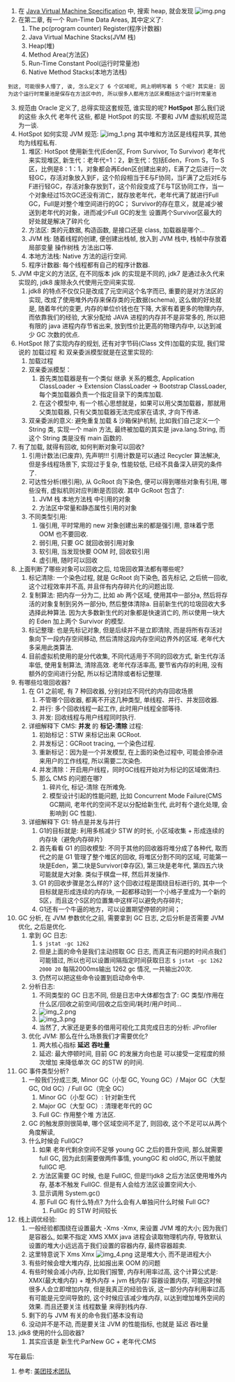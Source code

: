 1. 在 [Java Virtual Machine Specification](https://docs.oracle.com/javase/specs/jvms/se8/html/) 中, 搜索 heap,
   就会发现 ![img.png](images/img.png)
2. 在第二章, 有一个 Run-Time Data Areas, 其中定义了:
    1. The pc(program counter) Register(程序计数器)
    2. Java Virtual Machine Stacks(JVM 栈)
    3. Heap(堆)
    4. Method Area(方法区)
    5. Run-Time Constant Pool(运行时常量池)
    6. Native Method Stacks(本地方法栈)

`到这, 可能很多人懵了, 诶, 怎么定义了 6 个区域呢, 网上明明写着 5 个呢? 其实是: 因为这个运行时常量池是保存在方法区中的, 所以很多人都用方法区来概括这个运行时常量池`

3. 规范由 Oracle 定义了, 总得实现这套规范, 谁实现的呢? **HotSpot** 那么我们说的这些 永久代 老年代 这些, 都是 HotSpot 的实现. 不要和 JVM 虚拟机规范混为一谈.
4. HotSpot 如何实现 JVM 规范: ![img_1.png](images/img_1.png) 其中堆和方法区是线程共享, 其他均为线程私有.
    1. 堆区: HotSpot 使用新生代(Eden区, From Survivor, To Survivor) 老年代来实现堆区, 新生代：老年代=1：2，新生代：包括Eden，From S，To
       S区，比例是8：1：1，对象都会再Eden区创建出来的，E满了之后进行一次轻GC，存活对象放入到F，这个阶段相当于E与F协同，当F满了之后对E与F进行轻GC，存活对象存放到T，这个阶段变成了E与T区协同工作，当一个对象经过15次GC还没有消亡，就存放老年代，老年代满了就进行Full
       GC，Full是对整个堆空间进行的GC； Survivor的存在意义，就是减少被送到老年代的对象，进而减少Full GC的发生 设置两个Survivor区最大的好处就是解决了碎片化
    2. 方法区: 类的元数据, 构造函数, 是接口还是 class, 加载器是哪个...
    3. JVM 栈: 随着线程的创建, 便创建出栈帧, 放入到 JVM 栈中, 栈帧中存放着局部变量 操作树栈 方法出口等.
    5. 本地方法栈: Native 方法的运行空间.
    4. 程序计数器: 每个线程都有自己的程序计数器.
5. JVM 中定义的方法区, 在不同版本 jdk 的实现是不同的, jdk7 是通过永久代来实现的, jdk8 废除永久代使用元空间来实现.
    1. jdk8 的特点不仅仅只是改成了元空间这个名字而已, 重要的是对方法区的实现, 改成了使用堆外内存来保存类的元数据(schema), 这么做的好处就是, 随着年代的变更, 内存的单位价钱也在下降, 大家有着更多的物理内存,
       而依靠我们的经验, 大家分配给 JAVA 进程的内存并不是非常多的, 所以把有限的 java 进程内存节省出来, 放到性价比更高的物理内存中, 以达到减少 GC 次数的优点.
6. HotSpot 除了实现内存的规划, 还有对字节码(Class 文件)加载的实现, 我们常说的 加载过程 和 双亲委派模型就是在这里实现的:
    1. 加载过程
    2. 双亲委派模型：
        1. 首先类加载器是有一个类似 继承 关系的概念, Application ClassLoader -> Extension ClassLoader -> Bootstrap ClassLoader,
           每个类加载器负责一个指定目录下的类库加载.
        2. 在这个模型中, 有一个核心思想就是，如果可以用父类加载器，那就用父类加载器, 只有父类加载器无法完成家在请求, 才向下传递.
    3. 双亲委派的意义: 避免重复加载 & 沙箱保护机制, 比如我们自己定义一个 String 类, 实现一个 main 方法, 最终被加载的其实是 java.lang.String, 而这个 String 类是没有 main
       函数的.
7. 有了加载, 就得有回收, 如何判断对象可以回收?
    1. 引用计数法(已废弃), 先声明!!! 引用计数是可以通过 Recycler 算法解决, 但是多线程场景下, 实现过于复杂, 性能较低, 已经不具备深入研究的条件了.
    2. 可达性分析(根引用), 从 GcRoot 向下染色, 便可以得到哪些对象有引用, 哪些没有, 虚拟机则对应判断是否回收. 其中 GcRoot 包含了:
        1. JVM 栈 本地方法栈 中引用的对象
        2. 方法区中常量和静态属性引用的对象
    3. 不同类型引用:
        1. 强引用, 平时常用的 new 对象创建出来的都是强引用, 意味着宁愿 OOM 也不要回收.
        2. 弱引用, 只要 GC 就回收弱引用对象
        3. 软引用, 当发现快要 OOM 时, 回收软引用
        4. 虚引用, 随时可以回收
8. 上面判断了哪些对象可以回收之后, 垃圾回收算法都有哪些呢?
    1. 标记清除: 一个染色过程, 就是 GcRoot 向下染色, 首先标记, 之后统一回收, 这个过程效率并不高, 并且伴有内存碎片化的问题出现.
    2. 复制算法: 把内存一分为二, 比如 ab 两个区域, 使用其中一部分a, 然后将存活的对象复制到另外一部分b, 然后整体清除a. 目前新生代的垃圾回收大多选择此种算法. 因为大多数新生代的对象都是快速消亡的, 所以使用一块大的
       Eden 加上两个 Survivor 的模型.
    3. 标记整理: 也是先标记对象, 但是后续并不是立即清除, 而是将所有存活对象向下一段内存空间移动, 然后清除这段内存空间边界外的区域. 老年代大多采用此类算法.
    4. 目前虚拟机使用的是分代收集, 不同代适用于不同的回收方式, 新生代存活率低, 使用复制算法, 清除高效. 老年代存活率高, 要节省内存的利用, 没有额外的空间进行分配, 所以标记清除或者标记整理.
9. 有哪些垃圾回收器?
    1. 在 G1 之前呢, 有 7 种回收器, 分别对应不同代的内存回收场景
        1. 不管哪个回收器, 都离不开这几种类型, 单线程、并行、并发回收器.
        2. 并行: 多个回收线程一起工作, 此时用户线程全部等待.
        3. 并发: 回收线程与用户线程同时执行.
    2. 详细解释下 CMS: **并发** 的 **标记-清除** 过程:
        1. 初始标记：STW 来标记出来 GCRoot.
        2. 并发标记：GCRoot tracing, 一个染色过程.
        3. 重新标记：因为是一个并发模型, 在上面的染色过程中, 可能会掺杂进来用户的工作线程, 所以需要二次染色.
        4. 并发清除：开启用户线程，同时GC线程开始对为标记的区域做清扫.
        5. 那么 CMS 的问题在哪?
            1. 碎片化, 标记-清除 在所难免.
            2. 模型设计引起的性能问题, 比如 Concurrent Mode Failure(CMS GC期间, 老年代的空间不足以分配给新生代, 此时有个退化处理, 会影响到 GC 性能).
    3. 详细解释下 G1: 特点是并发与并行
        1. G1的目标就是: 利用多核减少 STW 的时长, 小区域收集 + 形成连续的内存块（避免内存碎片）
        2. 首先看看 G1 的回收模型: 不同于其他的回收器将堆分成了各种代, 取而代之的是 G1 管理了整个堆区的回收, 将堆区分割不同的区域, 可能第一块是Eden，第二块是Survivor(幸存区), 第三块是老年代,
           第四五六块可能就是大对象. 类似于棋盘一样, 然后并发操作.
        3. G1 的回收步骤是怎么样的? 这个回收过程是围绕目标进行的, 其中一个目标就是形成连续的内存块, 一起都移动到一个小格子里成为一个新的S区，而且这个S区的位置集中这样可以避免内存碎片;
        4. G1还有一个牛逼的地方，可以设置期望停顿的时间；
10. GC 分析, 在 JVM 参数优化之前, 需要拿到 GC 日志, 之后分析是否需要 JVM 优化, 之后是优化.
    1. 拿到 GC 日志:
        1. `$ jstat -gc 1262`
        2. 但是上面的命令是我们主动捞取 GC 日志, 而真正有问题的时间点我们可能错过, 所以也可以设置间隔指定时间获取日志 `$ jstat -gc 1262 2000 20` 每隔2000ms输出 1262 gc 情况,
           一共输出20次.
        3. 仍然可以把这些命令设置到启动命令中.
    2. 分析日志:
        1. 不同类型的 GC 日志不同, 但是日志中大体都包含了: GC 类型/作用在什么区/回收之前空间/回收之后空间/耗时/用户时间...
        2. ![img_2.png](images/img_2.png)
        3. ![img_3.png](images/img_3.png)
        4. 当然了, 大家还是更多的借用可视化工具完成日志的分析: JProfiler
    3. 优化 JVM: 那么在什么场景我们才需要优化?
        1. 两大核心指标 **延迟** **吞吐量**
        2. 延迟: 最大停顿时间, 目前 GC 的发展方向也是 可以接受一定程度的频次增加 来降低单次 GC 的STW 的时间.
11. GC 事件类型分析?
    1. 一般我们分成三类, Minor GC（小型 GC, Young GC）/ Major GC（大型 GC, Old GC）/ Full GC（完全 GC）
       1. Minor GC（小型 GC）: 针对新生代
       2. Major GC（大型 GC）: 清理老年代的 GC
       3. Full GC: 作用整个堆 方法区.
    2. GC 的触发原则很简单, 哪个区域空间不足了, 则回收, 这个不足可以从两个角度解读,
    3. 什么时候会 FullGC?
        1. 如果 老年代剩余空间不足够 young GC 之后的晋升空间, 那么就需要 full GC, 因为此刻需要做两件事情, youngGC 和 oldGC, 所以干脆就 fullGC 吧.
        2. 方法区需要 GC 时候, 也是 FullGC, 但是!!!jdk8 之后方法区使用堆外内存, 基本不触发 FullGC. 但是有人会给方法区设置空间大小.
        3. 显示调用 System.gc()
        4. 那 Full GC 有什么特点? 为什么会有人单独问什么时候 Full GC?
            1. FullGc 的 STW 时间较长
12. 线上调优经验:
    1. 一般经验都围绕在设置最大 -Xms -Xmx, 来设置 JVM 堆的大小; 因为我们是容器么, 如果不指定 XMS XMX java 进程会读取物理机内存, 导致默认设置的堆大小远远高于我们设置的容器内存, 最终容器超卖.
    2. 这里特意说下 Xms Xmx ![img_4.png](images/img_4.png) 这是堆大小, 而不是进程大小
    3. 有些时候会增大堆内存, 比如报出来 OOM 的问题
    4. 有些时候会减小内存, 比如我们报警, 内存利用率过高, 这个计算公式是: XMX(最大堆内存) + 堆外内存 + jvm 栈内存/ 容器设置内存, 可能这时候很多人会立即增加内存, 但是我真正的经验告诉,
       这一部分内存利用率过高有可能是元空间导致的, 这个时候应该减少堆内存, 以达到增加堆外空间的效果. 而且还要关注 线程数量 来得到栈内存.
    5. 剩下的与 JVM 有关的命令我们基本没有动
    6. 没动并不是不动, 而是要关注 JVM 的性能指标, 也就是 延迟 吞吐量
13. jdk8 使用的什么回收器?
    1. 其实应该是 新生代:ParNew GC + 老年代:CMS

写在最后:

1. 参考: [美团技术团队](https://tech.meituan.com/2020/11/12/java-9-cms-gc.html)
